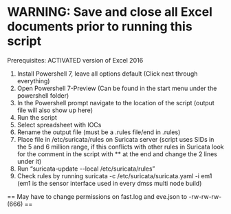 # **WARNING: Save and close all Excel documents prior to running this script**
Prerequisites: ACTIVATED version of Excel 2016
1. Install Powershell 7, leave all options default (Click next through everything)
2. Open Powershell 7-Preview (Can be found in the start menu under the powershell folder)
3. In the Powershell prompt navigate to the location of the script (output file will also show up here)
4. Run the script
5. Select spreadsheet with IOCs
6. Rename the output file (must be a .rules file/end in .rules)
7. Place file in /etc/suricata/rules on Suricata server (script uses SIDs in the 5 and 6 million range, if this conflicts with other rules in Suricata look for the comment in the script with ** at the end and change the 2 lines under it)
8. Run “suricata-update --local /etc/suricata/rules”
9. Check rules by running suricata -c /etc/suricata/suricata.yaml -i em1 (em1 is the sensor interface used in every dmss multi node build)


== May have to change permissions on fast.log and eve.json to -rw-rw-rw- (666) ==
